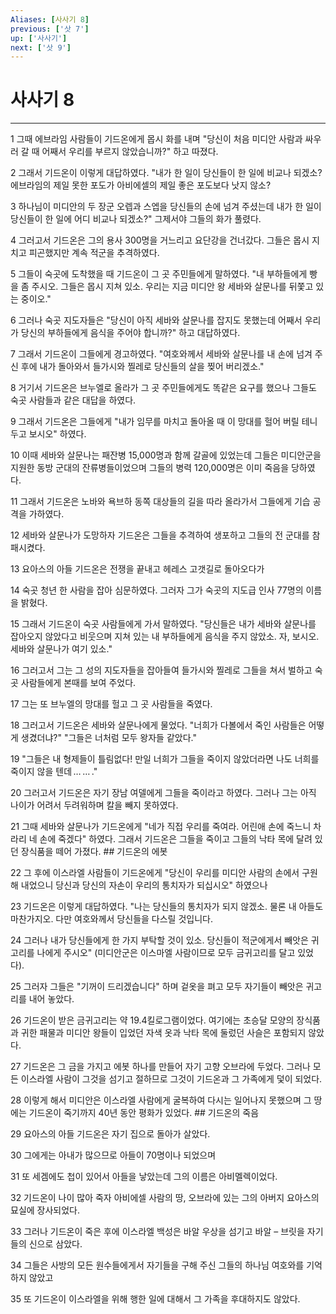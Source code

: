 ```yaml
---
Aliases: [사사기 8]
previous: ['삿 7']
up: ['사사기']
next: ['삿 9']
---
```

# 사사기 8

***


1 그때 에브라임 사람들이 기드온에게 몹시 화를 내며 "당신이 처음 미디안 사람과 싸우러 갈 때 어째서 우리를 부르지 않았습니까?" 하고 따졌다. 

2 그래서 기드온이 이렇게 대답하였다. "내가 한 일이 당신들이 한 일에 비교나 되겠소? 에브라임의 제일 못한 포도가 아비에셀의 제일 좋은 포도보다 낫지 않소? 

3 하나님이 미디안의 두 장군 오렙과 스엡을 당신들의 손에 넘겨 주셨는데 내가 한 일이 당신들이 한 일에 어디 비교나 되겠소?" 그제서야 그들의 화가 풀렸다. 

4 그러고서 기드온은 그의 용사 300명을 거느리고 요단강을 건너갔다. 그들은 몹시 지치고 피곤했지만 계속 적군을 추격하였다. 

5 그들이 숙곳에 도착했을 때 기드온이 그 곳 주민들에게 말하였다. "내 부하들에게 빵을 좀 주시오. 그들은 몹시 지쳐 있소. 우리는 지금 미디안 왕 세바와 살문나를 뒤쫓고 있는 중이오." 

6 그러나 숙곳 지도자들은 "당신이 아직 세바와 살문나를 잡지도 못했는데 어째서 우리가 당신의 부하들에게 음식을 주어야 합니까?" 하고 대답하였다. 

7 그래서 기드온이 그들에게 경고하였다. "여호와께서 세바와 살문나를 내 손에 넘겨 주신 후에 내가 돌아와서 들가시와 찔레로 당신들의 살을 찢어 버리겠소." 

8 거기서 기드온은 브누엘로 올라가 그 곳 주민들에게도 똑같은 요구를 했으나 그들도 숙곳 사람들과 같은 대답을 하였다. 

9 그래서 기드온은 그들에게 "내가 임무를 마치고 돌아올 때 이 망대를 헐어 버릴 테니 두고 보시오" 하였다. 

10 이때 세바와 살문나는 패잔병 15,000명과 함께 갈골에 있었는데 그들은 미디안군을 지원한 동방 군대의 잔류병들이었으며 그들의 병력 120,000명은 이미 죽음을 당하였다. 

11 그래서 기드온은 노바와 욕브하 동쪽 대상들의 길을 따라 올라가서 그들에게 기습 공격을 가하였다. 

12 세바와 살문나가 도망하자 기드온은 그들을 추격하여 생포하고 그들의 전 군대를 참패시켰다. 

13 요아스의 아들 기드온은 전쟁을 끝내고 헤레스 고갯길로 돌아오다가 

14 숙곳 청년 한 사람을 잡아 심문하였다. 그러자 그가 숙곳의 지도급 인사 77명의 이름을 밝혔다. 

15 그래서 기드온이 숙곳 사람들에게 가서 말하였다. "당신들은 내가 세바와 살문나를 잡아오지 않았다고 비웃으며 지쳐 있는 내 부하들에게 음식을 주지 않았소. 자, 보시오. 세바와 살문나가 여기 있소." 

16 그러고서 그는 그 성의 지도자들을 잡아들여 들가시와 찔레로 그들을 쳐서 벌하고 숙곳 사람들에게 본때를 보여 주었다. 

17 그는 또 브누엘의 망대를 헐고 그 곳 사람들을 죽였다. 

18 그러고서 기드온은 세바와 살문나에게 물었다. "너희가 다볼에서 죽인 사람들은 어떻게 생겼더냐?" "그들은 너처럼 모두 왕자들 같았다." 

19 "그들은 내 형제들이 틀림없다! 만일 너희가 그들을 죽이지 않았더라면 나도 너희를 죽이지 않을 텐데 … … ." 

20 그러고서 기드온은 자기 장남 여델에게 그들을 죽이라고 하였다. 그러나 그는 아직 나이가 어려서 두려워하며 칼을 빼지 못하였다. 

21 그때 세바와 살문나가 기드온에게 "네가 직접 우리를 죽여라. 어린애 손에 죽느니 차라리 네 손에 죽겠다" 하였다. 그래서 기드온은 그들을 죽이고 그들의 낙타 목에 달려 있던 장식품을 떼어 가졌다. ## 기드온의 에봇 

22 그 후에 이스라엘 사람들이 기드온에게 "당신이 우리를 미디안 사람의 손에서 구원해 내었으니 당신과 당신의 자손이 우리의 통치자가 되십시오" 하였으나 

23 기드온은 이렇게 대답하였다. "나는 당신들의 통치자가 되지 않겠소. 물론 내 아들도 마찬가지오. 다만 여호와께서 당신들을 다스릴 것입니다. 

24 그러나 내가 당신들에게 한 가지 부탁할 것이 있소. 당신들이 적군에게서 빼앗은 귀고리를 나에게 주시오" (미디안군은 이스마엘 사람이므로 모두 금귀고리를 달고 있었다). 

25 그러자 그들은 "기꺼이 드리겠습니다" 하며 겉옷을 펴고 모두 자기들이 빼앗은 귀고리를 내어 놓았다. 

26 기드온이 받은 금귀고리는 약 19.4킬로그램이었다. 여기에는 초승달 모양의 장식품과 귀한 패물과 미디안 왕들이 입었던 자색 옷과 낙타 목에 둘렀던 사슬은 포함되지 않았다. 

27 기드온은 그 금을 가지고 에봇 하나를 만들어 자기 고향 오브라에 두었다. 그러나 모든 이스라엘 사람이 그것을 섬기고 절하므로 그것이 기드온과 그 가족에게 덫이 되었다. 

28 이렇게 해서 미디안은 이스라엘 사람에게 굴복하여 다시는 일어나지 못했으며 그 땅에는 기드온이 죽기까지 40년 동안 평화가 있었다. ## 기드온의 죽음 

29 요아스의 아들 기드온은 자기 집으로 돌아가 살았다. 

30 그에게는 아내가 많으므로 아들이 70명이나 되었으며 

31 또 세겜에도 첩이 있어서 아들을 낳았는데 그의 이름은 아비멜렉이었다. 

32 기드온이 나이 많아 죽자 아비에셀 사람의 땅, 오브라에 있는 그의 아버지 요아스의 묘실에 장사되었다. 

33 그러나 기드온이 죽은 후에 이스라엘 백성은 바알 우상을 섬기고 바알 – 브릿을 자기들의 신으로 삼았다. 

34 그들은 사방의 모든 원수들에게서 자기들을 구해 주신 그들의 하나님 여호와를 기억하지 않았고 

35 또 기드온이 이스라엘을 위해 행한 일에 대해서 그 가족을 후대하지도 않았다.
